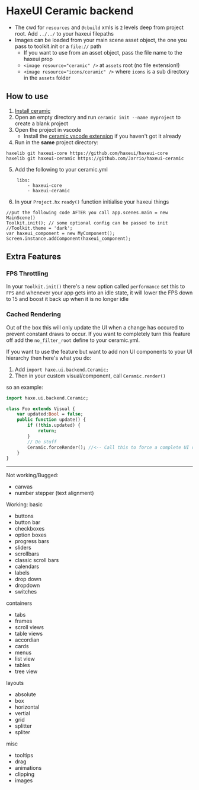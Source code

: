 # HaxeUI Ceramic backend
- The cwd for `resources` and `@:build` xmls is `2` levels deep from project root. Add `../../` to your haxeui filepaths 
- Images can be loaded from your main scene asset object, the one you pass to toolkit.init or a `file://` path
	- If you want to use from an asset object, pass the file name to the haxeui prop
	- `<image resource="ceramic" />` at `assets` root (no file extension!)
	- `<image resource="icons/ceramic" />` where `icons` is a sub directory in the `assets` folder

## How to use
1) [Install ceramic](https://ceramic-engine.com/guides/install-ceramic/#install-ceramic)
2) Open an empty directory and run `ceramic init --name myproject` to create a blank project
3) Open the project in vscode
    - Install the [ceramic vscode extension](https://marketplace.visualstudio.com/items?itemName=jeremyfa.ceramic) if you haven't got it already
5) Run in the **same** project directory: 
```
haxelib git haxeui-core https://github.com/haxeui/haxeui-core
haxelib git haxeui-ceramic https://github.com/Jarrio/haxeui-ceramic
```
5) Add the following to your ceramic.yml
```
    libs:
        - haxeui-core
        - haxeui-ceramic
```
6) In your `Project.hx` `ready()` function initialise your haxeui things
```
//put the following code AFTER you call app.scenes.main = new MainScene()
Toolkit.init(); // some optional config can be passed to init
//Toolkit.theme = 'dark';
var haxeui_component = new MyComponent();
Screen.instance.addComponent(haxeui_component);
```

## Extra Features
### FPS Throttling
In your `Toolkit.init()` there's a new option called `performance` set this to `FPS` and whenever your app gets into an idle state, it will lower the FPS down to 15 and boost it back up when it is no longer idle
### Cached Rendering
Out of the box this will only update the UI when a change has occured to prevent constant draws to occur. If you want to completely turn this feature off add the `no_filter_root` define to your ceramic.yml.

If you want to use the feature but want to add non UI components to your UI hierarchy then here's what you do:
1) Add `import haxe.ui.backend.Ceramic;`
2) Then in your custom visual/component, call `Ceramic.render()`

so an example:

```hx
import haxe.ui.backend.Ceramic;

class Foo extends Visual {
	var updated:Bool = false;
	public function update() {
		if (!this.updated) {
			return;
		}
		// Do stuff
		Ceramic.forceRender(); //<-- Call this to force a complete UI re-render
	}
}
```
----
Not working/Bugged:

- canvas
- number stepper (text alignment)

Working:
basic 
- buttons
- button bar
- checkboxes
- option boxes
- progress bars
- sliders
- scrollbars
- classic scroll bars
- calendars
- labels
- drop down 
- dropdown
- switches

containers
- tabs
- frames
- scroll views
- table views
- accordian
- cards
- menus
- list view
- tables
- tree view

layouts
- absolute
- box
- horizontal
- vertial
- grid
- splitter
- spliter

misc
- tooltips
- drag
- animations
- clipping
- images

